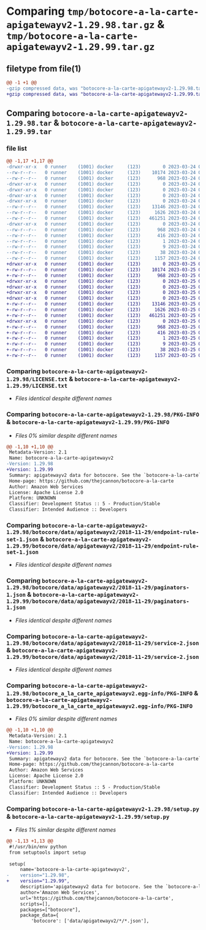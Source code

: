 # Comparing `tmp/botocore-a-la-carte-apigatewayv2-1.29.98.tar.gz` & `tmp/botocore-a-la-carte-apigatewayv2-1.29.99.tar.gz`

## filetype from file(1)

```diff
@@ -1 +1 @@
-gzip compressed data, was "botocore-a-la-carte-apigatewayv2-1.29.98.tar", last modified: Fri Mar 24 01:24:04 2023, max compression
+gzip compressed data, was "botocore-a-la-carte-apigatewayv2-1.29.99.tar", last modified: Sat Mar 25 01:22:21 2023, max compression
```

## Comparing `botocore-a-la-carte-apigatewayv2-1.29.98.tar` & `botocore-a-la-carte-apigatewayv2-1.29.99.tar`

### file list

```diff
@@ -1,17 +1,17 @@
-drwxr-xr-x   0 runner    (1001) docker     (123)        0 2023-03-24 01:24:04.229802 botocore-a-la-carte-apigatewayv2-1.29.98/
--rw-r--r--   0 runner    (1001) docker     (123)    10174 2023-03-24 01:24:04.000000 botocore-a-la-carte-apigatewayv2-1.29.98/LICENSE.txt
--rw-r--r--   0 runner    (1001) docker     (123)      968 2023-03-24 01:24:04.229802 botocore-a-la-carte-apigatewayv2-1.29.98/PKG-INFO
-drwxr-xr-x   0 runner    (1001) docker     (123)        0 2023-03-24 01:24:04.229802 botocore-a-la-carte-apigatewayv2-1.29.98/botocore/
-drwxr-xr-x   0 runner    (1001) docker     (123)        0 2023-03-24 01:24:04.229802 botocore-a-la-carte-apigatewayv2-1.29.98/botocore/data/
-drwxr-xr-x   0 runner    (1001) docker     (123)        0 2023-03-24 01:24:04.229802 botocore-a-la-carte-apigatewayv2-1.29.98/botocore/data/apigatewayv2/
-drwxr-xr-x   0 runner    (1001) docker     (123)        0 2023-03-24 01:24:04.229802 botocore-a-la-carte-apigatewayv2-1.29.98/botocore/data/apigatewayv2/2018-11-29/
--rw-r--r--   0 runner    (1001) docker     (123)    13146 2023-03-24 01:23:57.000000 botocore-a-la-carte-apigatewayv2-1.29.98/botocore/data/apigatewayv2/2018-11-29/endpoint-rule-set-1.json
--rw-r--r--   0 runner    (1001) docker     (123)     1626 2023-03-24 01:23:57.000000 botocore-a-la-carte-apigatewayv2-1.29.98/botocore/data/apigatewayv2/2018-11-29/paginators-1.json
--rw-r--r--   0 runner    (1001) docker     (123)   461251 2023-03-24 01:23:57.000000 botocore-a-la-carte-apigatewayv2-1.29.98/botocore/data/apigatewayv2/2018-11-29/service-2.json
-drwxr-xr-x   0 runner    (1001) docker     (123)        0 2023-03-24 01:24:04.229802 botocore-a-la-carte-apigatewayv2-1.29.98/botocore_a_la_carte_apigatewayv2.egg-info/
--rw-r--r--   0 runner    (1001) docker     (123)      968 2023-03-24 01:24:04.000000 botocore-a-la-carte-apigatewayv2-1.29.98/botocore_a_la_carte_apigatewayv2.egg-info/PKG-INFO
--rw-r--r--   0 runner    (1001) docker     (123)      416 2023-03-24 01:24:04.000000 botocore-a-la-carte-apigatewayv2-1.29.98/botocore_a_la_carte_apigatewayv2.egg-info/SOURCES.txt
--rw-r--r--   0 runner    (1001) docker     (123)        1 2023-03-24 01:24:04.000000 botocore-a-la-carte-apigatewayv2-1.29.98/botocore_a_la_carte_apigatewayv2.egg-info/dependency_links.txt
--rw-r--r--   0 runner    (1001) docker     (123)        9 2023-03-24 01:24:04.000000 botocore-a-la-carte-apigatewayv2-1.29.98/botocore_a_la_carte_apigatewayv2.egg-info/top_level.txt
--rw-r--r--   0 runner    (1001) docker     (123)       38 2023-03-24 01:24:04.229802 botocore-a-la-carte-apigatewayv2-1.29.98/setup.cfg
--rw-r--r--   0 runner    (1001) docker     (123)     1157 2023-03-24 01:24:04.000000 botocore-a-la-carte-apigatewayv2-1.29.98/setup.py
+drwxr-xr-x   0 runner    (1001) docker     (123)        0 2023-03-25 01:22:21.614325 botocore-a-la-carte-apigatewayv2-1.29.99/
+-rw-r--r--   0 runner    (1001) docker     (123)    10174 2023-03-25 01:22:21.000000 botocore-a-la-carte-apigatewayv2-1.29.99/LICENSE.txt
+-rw-r--r--   0 runner    (1001) docker     (123)      968 2023-03-25 01:22:21.614325 botocore-a-la-carte-apigatewayv2-1.29.99/PKG-INFO
+drwxr-xr-x   0 runner    (1001) docker     (123)        0 2023-03-25 01:22:21.610324 botocore-a-la-carte-apigatewayv2-1.29.99/botocore/
+drwxr-xr-x   0 runner    (1001) docker     (123)        0 2023-03-25 01:22:21.610324 botocore-a-la-carte-apigatewayv2-1.29.99/botocore/data/
+drwxr-xr-x   0 runner    (1001) docker     (123)        0 2023-03-25 01:22:21.610324 botocore-a-la-carte-apigatewayv2-1.29.99/botocore/data/apigatewayv2/
+drwxr-xr-x   0 runner    (1001) docker     (123)        0 2023-03-25 01:22:21.614325 botocore-a-la-carte-apigatewayv2-1.29.99/botocore/data/apigatewayv2/2018-11-29/
+-rw-r--r--   0 runner    (1001) docker     (123)    13146 2023-03-25 01:22:12.000000 botocore-a-la-carte-apigatewayv2-1.29.99/botocore/data/apigatewayv2/2018-11-29/endpoint-rule-set-1.json
+-rw-r--r--   0 runner    (1001) docker     (123)     1626 2023-03-25 01:22:12.000000 botocore-a-la-carte-apigatewayv2-1.29.99/botocore/data/apigatewayv2/2018-11-29/paginators-1.json
+-rw-r--r--   0 runner    (1001) docker     (123)   461251 2023-03-25 01:22:12.000000 botocore-a-la-carte-apigatewayv2-1.29.99/botocore/data/apigatewayv2/2018-11-29/service-2.json
+drwxr-xr-x   0 runner    (1001) docker     (123)        0 2023-03-25 01:22:21.614325 botocore-a-la-carte-apigatewayv2-1.29.99/botocore_a_la_carte_apigatewayv2.egg-info/
+-rw-r--r--   0 runner    (1001) docker     (123)      968 2023-03-25 01:22:21.000000 botocore-a-la-carte-apigatewayv2-1.29.99/botocore_a_la_carte_apigatewayv2.egg-info/PKG-INFO
+-rw-r--r--   0 runner    (1001) docker     (123)      416 2023-03-25 01:22:21.000000 botocore-a-la-carte-apigatewayv2-1.29.99/botocore_a_la_carte_apigatewayv2.egg-info/SOURCES.txt
+-rw-r--r--   0 runner    (1001) docker     (123)        1 2023-03-25 01:22:21.000000 botocore-a-la-carte-apigatewayv2-1.29.99/botocore_a_la_carte_apigatewayv2.egg-info/dependency_links.txt
+-rw-r--r--   0 runner    (1001) docker     (123)        9 2023-03-25 01:22:21.000000 botocore-a-la-carte-apigatewayv2-1.29.99/botocore_a_la_carte_apigatewayv2.egg-info/top_level.txt
+-rw-r--r--   0 runner    (1001) docker     (123)       38 2023-03-25 01:22:21.614325 botocore-a-la-carte-apigatewayv2-1.29.99/setup.cfg
+-rw-r--r--   0 runner    (1001) docker     (123)     1157 2023-03-25 01:22:21.000000 botocore-a-la-carte-apigatewayv2-1.29.99/setup.py
```

### Comparing `botocore-a-la-carte-apigatewayv2-1.29.98/LICENSE.txt` & `botocore-a-la-carte-apigatewayv2-1.29.99/LICENSE.txt`

 * *Files identical despite different names*

### Comparing `botocore-a-la-carte-apigatewayv2-1.29.98/PKG-INFO` & `botocore-a-la-carte-apigatewayv2-1.29.99/PKG-INFO`

 * *Files 0% similar despite different names*

```diff
@@ -1,10 +1,10 @@
 Metadata-Version: 2.1
 Name: botocore-a-la-carte-apigatewayv2
-Version: 1.29.98
+Version: 1.29.99
 Summary: apigatewayv2 data for botocore. See the `botocore-a-la-carte` package for more info.
 Home-page: https://github.com/thejcannon/botocore-a-la-carte
 Author: Amazon Web Services
 License: Apache License 2.0
 Platform: UNKNOWN
 Classifier: Development Status :: 5 - Production/Stable
 Classifier: Intended Audience :: Developers
```

### Comparing `botocore-a-la-carte-apigatewayv2-1.29.98/botocore/data/apigatewayv2/2018-11-29/endpoint-rule-set-1.json` & `botocore-a-la-carte-apigatewayv2-1.29.99/botocore/data/apigatewayv2/2018-11-29/endpoint-rule-set-1.json`

 * *Files identical despite different names*

### Comparing `botocore-a-la-carte-apigatewayv2-1.29.98/botocore/data/apigatewayv2/2018-11-29/paginators-1.json` & `botocore-a-la-carte-apigatewayv2-1.29.99/botocore/data/apigatewayv2/2018-11-29/paginators-1.json`

 * *Files identical despite different names*

### Comparing `botocore-a-la-carte-apigatewayv2-1.29.98/botocore/data/apigatewayv2/2018-11-29/service-2.json` & `botocore-a-la-carte-apigatewayv2-1.29.99/botocore/data/apigatewayv2/2018-11-29/service-2.json`

 * *Files identical despite different names*

### Comparing `botocore-a-la-carte-apigatewayv2-1.29.98/botocore_a_la_carte_apigatewayv2.egg-info/PKG-INFO` & `botocore-a-la-carte-apigatewayv2-1.29.99/botocore_a_la_carte_apigatewayv2.egg-info/PKG-INFO`

 * *Files 0% similar despite different names*

```diff
@@ -1,10 +1,10 @@
 Metadata-Version: 2.1
 Name: botocore-a-la-carte-apigatewayv2
-Version: 1.29.98
+Version: 1.29.99
 Summary: apigatewayv2 data for botocore. See the `botocore-a-la-carte` package for more info.
 Home-page: https://github.com/thejcannon/botocore-a-la-carte
 Author: Amazon Web Services
 License: Apache License 2.0
 Platform: UNKNOWN
 Classifier: Development Status :: 5 - Production/Stable
 Classifier: Intended Audience :: Developers
```

### Comparing `botocore-a-la-carte-apigatewayv2-1.29.98/setup.py` & `botocore-a-la-carte-apigatewayv2-1.29.99/setup.py`

 * *Files 1% similar despite different names*

```diff
@@ -1,13 +1,13 @@
 #!/usr/bin/env python
 from setuptools import setup
 
 setup(
     name='botocore-a-la-carte-apigatewayv2',
-    version="1.29.98",
+    version="1.29.99",
     description='apigatewayv2 data for botocore. See the `botocore-a-la-carte` package for more info.',
     author='Amazon Web Services',
     url='https://github.com/thejcannon/botocore-a-la-carte',
     scripts=[],
     packages=["botocore"],
     package_data={
         'botocore': ['data/apigatewayv2/*/*.json'],
```


